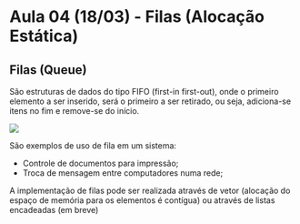 # Aula 04 (18/03) - Filas (Alocação Estática)

## Filas (Queue)

São estruturas de dados do tipo FIFO (first-in first-out), onde o primeiro elemento a ser inserido, será o primeiro a ser retirado, ou seja, adiciona-se itens no fim e remove-se do início.

![](https://images.ctfassets.net/n9ktizb80e1a/6FJgRmnaa4aPhL7vn8TGd4/9bd02c6c3d5337d42a7f933b5740006f/queue.gif)

São exemplos de uso de fila em um sistema:

* Controle de documentos para impressão;
* Troca de mensagem entre computadores numa rede;

A implementação de filas pode ser realizada através de vetor (alocação do espaço de memória para os elementos é contígua) ou através de listas encadeadas (em breve)

